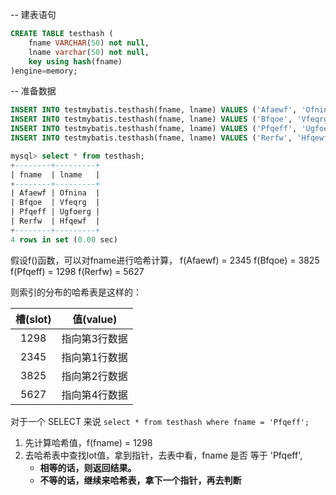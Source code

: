 -- 建表语句

```sql
CREATE TABLE testhash (
	fname VARCHAR(50) not null,
	lname varchar(50) not null,
	key using hash(fname)
)engine=memory;
```



-- 准备数据

```sql
INSERT INTO testmybatis.testhash(fname, lname) VALUES ('Afaewf', 'Ofnina');
INSERT INTO testmybatis.testhash(fname, lname) VALUES ('Bfqoe', 'Vfeqrg');
INSERT INTO testmybatis.testhash(fname, lname) VALUES ('Pfqeff', 'Ugfoerg');
INSERT INTO testmybatis.testhash(fname, lname) VALUES ('Rerfw', 'Hfqewf');

mysql> select * from testhash;
+--------+---------+
| fname  | lname   |
+--------+---------+
| Afaewf | Ofnina  |
| Bfqoe  | Vfeqrg  |
| Pfqeff | Ugfoerg |
| Rerfw  | Hfqewf  |
+--------+---------+
4 rows in set (0.00 sec)
```



假设f()函数，可以对fname进行哈希计算，
			f(Afaewf) = 2345
			f(Bfqoe) = 3825
			f(Pfqeff) = 1298
			f(Rerfw) = 5627

则索引的分布的哈希表是这样的：

| 槽(slot) |   值(value)   |
| :------: | :-----------: |
|   1298   | 指向第3行数据 |
|   2345   | 指向第1行数据 |
|   3825   | 指向第2行数据 |
|   5627   | 指向第4行数据 |




对于一个 SELECT 来说
	`select * from testhash where fname = 'Pfqeff';`

1. 先计算哈希值，f(fname) = 1298
2. 去哈希表中查找lot值，拿到指针，去表中看，fname 是否 等于 'Pfqeff',
   - **相等的话，则返回结果。**
   - **不等的话，继续来哈希表，拿下一个指针，再去判断**
     		